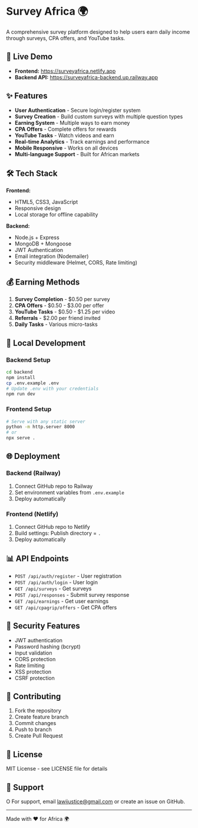 # Survey Africa 🌍

A comprehensive survey platform designed to help users earn daily income through surveys, CPA offers, and YouTube tasks.

## 🚀 Live Demo

- **Frontend:** https://surveyafrica.netlify.app
- **Backend API:** https://surveyafrica-backend.up.railway.app

## ✨ Features

- **User Authentication** - Secure login/register system
- **Survey Creation** - Build custom surveys with multiple question types
- **Earning System** - Multiple ways to earn money
- **CPA Offers** - Complete offers for rewards
- **YouTube Tasks** - Watch videos and earn
- **Real-time Analytics** - Track earnings and performance
- **Mobile Responsive** - Works on all devices
- **Multi-language Support** - Built for African markets

## 🛠️ Tech Stack

**Frontend:**
- HTML5, CSS3, JavaScript
- Responsive design
- Local storage for offline capability

**Backend:**
- Node.js + Express
- MongoDB + Mongoose
- JWT Authentication
- Email integration (Nodemailer)
- Security middleware (Helmet, CORS, Rate limiting)

## 💰 Earning Methods

1. **Survey Completion** - $0.50 per survey
2. **CPA Offers** - $0.50 - $3.00 per offer
3. **YouTube Tasks** - $0.50 - $1.25 per video
4. **Referrals** - $2.00 per friend invited
5. **Daily Tasks** - Various micro-tasks

## 🔧 Local Development

### Backend Setup
```bash
cd backend
npm install
cp .env.example .env
# Update .env with your credentials
npm run dev
```

### Frontend Setup
```bash
# Serve with any static server
python -m http.server 8000
# or
npx serve .
```

## 🌐 Deployment

### Backend (Railway)
1. Connect GitHub repo to Railway
2. Set environment variables from `.env.example`
3. Deploy automatically

### Frontend (Netlify)
1. Connect GitHub repo to Netlify
2. Build settings: Publish directory = `.`
3. Deploy automatically

## 📊 API Endpoints

- `POST /api/auth/register` - User registration
- `POST /api/auth/login` - User login
- `GET /api/surveys` - Get surveys
- `POST /api/responses` - Submit survey response
- `GET /api/earnings` - Get user earnings
- `GET /api/cpagrip/offers` - Get CPA offers

## 🔐 Security Features

- JWT authentication
- Password hashing (bcrypt)
- Input validation
- CORS protection
- Rate limiting
- XSS protection
- CSRF protection

## 🤝 Contributing

1. Fork the repository
2. Create feature branch
3. Commit changes
4. Push to branch
5. Create Pull Request

## 📄 License

MIT License - see LICENSE file for details

## 🌟 Support
O
For support, email lawijustice@gmail.com or create an issue on GitHub.

---

Made with ❤️ for Africa 🌍

